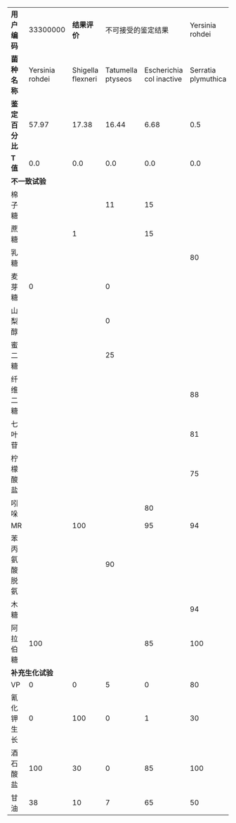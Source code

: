 <table class='layui-table'>
<tr>
<td><b>用户编码</b></td>
<td>33300000</td>
<td><b>结果评价</b></td>
<td colspan='2'>不可接受的鉴定结果</td>
<td>Yersinia rohdei</td>
</tr>
<tr>
<td><b>菌种名称</b></td>
<td>Yersinia rohdei</td>
<td>Shigella flexneri </td>
<td>Tatumella ptyseos</td>
<td>Escherichia col inactive</td>
<td>Serratia plymuthica</td>
</tr>
<tr>
<td><b>鉴定百分比</b></td>
<td>57.97</td>
<td>17.38</td>
<td>16.44</td>
<td>6.68</td>
<td>0.5</td>
</tr>
<tr>
<td><b>T值</b></td>
<td>0.0</td>
<td>0.0</td>
<td>0.0</td>
<td>0.0</td>
<td>0.0</td>
</tr>
<tr>
<td colspan='6'><b>不一致试验</b></td>
</tr>
<tr>
<td>棉子糖</td>
<td></td>
<td></td>
<td>11</td>
<td>15</td>
<td></td>
</tr>
<tr>
<td>蔗糖</td>
<td></td>
<td>1</td>
<td></td>
<td>15</td>
<td></td>
</tr>
<tr>
<td>乳糖</td>
<td></td>
<td></td>
<td></td>
<td></td>
<td>80</td>
</tr>
<tr>
<td>麦芽糖</td>
<td>0</td>
<td></td>
<td>0</td>
<td></td>
<td></td>
</tr>
<tr>
<td>山梨醇</td>
<td></td>
<td></td>
<td>0</td>
<td></td>
<td></td>
</tr>
<tr>
<td>蜜二糖</td>
<td></td>
<td></td>
<td>25</td>
<td></td>
<td></td>
</tr>
<tr>
<td>纤维二糖</td>
<td></td>
<td></td>
<td></td>
<td></td>
<td>88</td>
</tr>
<tr>
<td>七叶苷</td>
<td></td>
<td></td>
<td></td>
<td></td>
<td>81</td>
</tr>
<tr>
<td>柠檬酸盐</td>
<td></td>
<td></td>
<td></td>
<td></td>
<td>75</td>
</tr>
<tr>
<td>吲哚</td>
<td></td>
<td></td>
<td></td>
<td>80</td>
<td></td>
</tr>
<tr>
<td>MR</td>
<td></td>
<td>100</td>
<td></td>
<td>95</td>
<td>94</td>
</tr>
<tr>
<td>苯丙氨酸脱氨</td>
<td></td>
<td></td>
<td>90</td>
<td></td>
<td></td>
</tr>
<tr>
<td>木糖</td>
<td></td>
<td></td>
<td></td>
<td></td>
<td>94</td>
</tr>
<tr>
<td>阿拉伯糖</td>
<td>100</td>
<td></td>
<td></td>
<td>85</td>
<td>100</td>
</tr>
<tr>
<td colspan='6'><b>补充生化试验</b></td>
</tr>
<tr>
<td>VP</td>
<td>0</td>
<td>0</td>
<td>5</td>
<td>0</td>
<td>80</td>
</tr>
<tr>
<td>氰化钾生长</td>
<td>0</td>
<td>100</td>
<td>0</td>
<td>1</td>
<td>30</td>
</tr>
<tr>
<td>酒石酸盐</td>
<td>100</td>
<td>30</td>
<td>0</td>
<td>85</td>
<td>100</td>
</tr>
<tr>
<td>甘油</td>
<td>38</td>
<td>10</td>
<td>7</td>
<td>65</td>
<td>50</td>
</tr>
</table>
